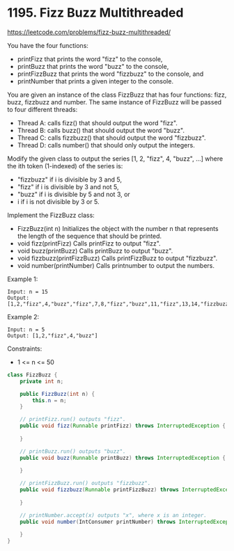 # 1195. Fizz Buzz Multithreaded
https://leetcode.com/problems/fizz-buzz-multithreaded/

You have the four functions:

- printFizz that prints the word "fizz" to the console,
- printBuzz that prints the word "buzz" to the console,
- printFizzBuzz that prints the word "fizzbuzz" to the console, and
- printNumber that prints a given integer to the console.

You are given an instance of the class FizzBuzz that has four functions: fizz, buzz, fizzbuzz and number. The same instance of FizzBuzz will be passed to four different threads:

- Thread A: calls fizz() that should output the word "fizz".
- Thread B: calls buzz() that should output the word "buzz".
- Thread C: calls fizzbuzz() that should output the word "fizzbuzz".
- Thread D: calls number() that should only output the integers.

Modify the given class to output the series [1, 2, "fizz", 4, "buzz", ...] where the ith token (1-indexed) of the series is:

- "fizzbuzz" if i is divisible by 3 and 5,
- "fizz" if i is divisible by 3 and not 5,
- "buzz" if i is divisible by 5 and not 3, or
- i if i is not divisible by 3 or 5.

Implement the FizzBuzz class:

- FizzBuzz(int n) Initializes the object with the number n that represents the length of the sequence that should be printed.
- void fizz(printFizz) Calls printFizz to output "fizz".
- void buzz(printBuzz) Calls printBuzz to output "buzz".
- void fizzbuzz(printFizzBuzz) Calls printFizzBuzz to output "fizzbuzz".
- void number(printNumber) Calls printnumber to output the numbers.


Example 1:

    Input: n = 15
    Output: [1,2,"fizz",4,"buzz","fizz",7,8,"fizz","buzz",11,"fizz",13,14,"fizzbuzz"]

Example 2:

    Input: n = 5
    Output: [1,2,"fizz",4,"buzz"]


Constraints:

- 1 <= n <= 50

```java
class FizzBuzz {
    private int n;

    public FizzBuzz(int n) {
        this.n = n;
    }

    // printFizz.run() outputs "fizz".
    public void fizz(Runnable printFizz) throws InterruptedException {
        
    }

    // printBuzz.run() outputs "buzz".
    public void buzz(Runnable printBuzz) throws InterruptedException {
        
    }

    // printFizzBuzz.run() outputs "fizzbuzz".
    public void fizzbuzz(Runnable printFizzBuzz) throws InterruptedException {
        
    }

    // printNumber.accept(x) outputs "x", where x is an integer.
    public void number(IntConsumer printNumber) throws InterruptedException {
        
    }
}
```